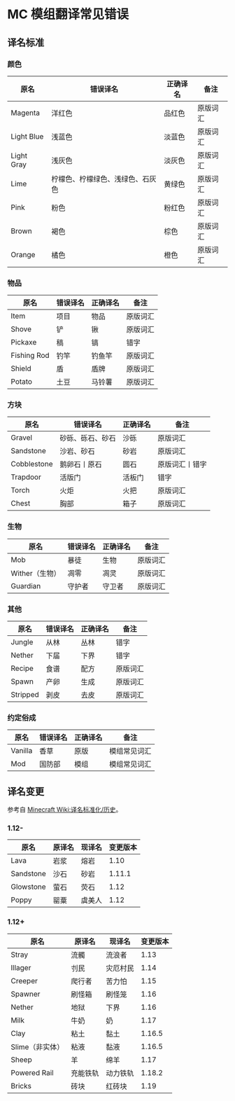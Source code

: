 # MC 模组翻译常见错误

## 译名标准

### 颜色

| 原名       | 错误译名                         | 正确译名 | 备注     |
| ---------- | -------------------------------- | -------- | -------- |
| Magenta    | 洋红色                           | 品红色   | 原版词汇 |
| Light Blue | 浅蓝色                           | 淡蓝色   | 原版词汇 |
| Light Gray | 浅灰色                           | 淡灰色   | 原版词汇 |
| Lime       | 柠檬色、柠檬绿色、浅绿色、石灰色 | 黄绿色   | 原版词汇 |
| Pink       | 粉色                             | 粉红色   | 原版词汇 |
| Brown      | 褐色                             | 棕色     | 原版词汇 |
| Orange     | 橘色                             | 橙色     | 原版词汇 |

### 物品

| 原名        | 错误译名 | 正确译名 | 备注     |
| ----------- | -------- | -------- | -------- |
| Item        | 项目     | 物品     | 原版词汇 |
| Shove       | 铲       | 锹       | 原版词汇 |
| Pickaxe     | 稿       | 镐       | 错字     |
| Fishing Rod | 钓竿     | 钓鱼竿   | 原版词汇 |
| Shield      | 盾       | 盾牌     | 原版词汇 |
| Potato      | 土豆     | 马铃薯   | 原版词汇 |

### 方块

| 原名        | 错误译名         | 正确译名 | 备注           |
| ----------- | ---------------- | -------- | -------------- |
| Gravel      | 砂砾、砾石、砂石 | 沙砾     | 原版词汇       |
| Sandstone   | 沙岩、砂石       | 砂岩     | 原版词汇       |
| Cobblestone | 鹅卵石丨原石     | 圆石     | 原版词汇丨错字 |
| Trapdoor    | 活版门           | 活板门   | 错字           |
| Torch       | 火炬             | 火把     | 原版词汇       |
| Chest       | 胸部             | 箱子     | 原版词汇       |

### 生物

| 原名           | 错误译名 | 正确译名 | 备注     |
| -------------- | -------- | -------- | -------- |
| Mob            | 暴徒     | 生物     | 原版词汇 |
| Wither（生物） | 凋零     | 凋灵     | 原版词汇 |
| Guardian       | 守护者   | 守卫者   | 原版词汇 |

### 其他

| 原名     | 错误译名 | 正确译名 | 备注     |
| -------- | -------- | -------- | -------- |
| Jungle   | 从林     | 丛林     | 错字     |
| Nether   | 下届     | 下界     | 错字     |
| Recipe   | 食谱     | 配方     | 原版词汇 |
| Spawn    | 产卵     | 生成     | 原版词汇 |
| Stripped | 剥皮     | 去皮     | 原版词汇 |

### 约定俗成

| 原名    | 错误译名 | 正确译名 | 备注         |
| ------- | -------- | -------- | ------------ |
| Vanilla | 香草     | 原版     | 模组常见词汇 |
| Mod     | 国防部   | 模组     | 模组常见词汇 |

## 译名变更

参考自 [Minecraft Wiki:译名标准化/历史](https://minecraft.fandom.com/zh/wiki/Minecraft_Wiki:%E8%AF%91%E5%90%8D%E6%A0%87%E5%87%86%E5%8C%96/%E5%8E%86%E5%8F%B2)。

### 1.12-

| 原名      | 原译名 | 现译名 | 变更版本 |
| --------- | ------ | ------ | -------- |
| Lava      | 岩浆   | 熔岩   | 1.10     |
| Sandstone | 沙石   | 砂岩   | 1.11.1   |
| Glowstone | 萤石   | 荧石   | 1.12     |
| Poppy     | 罂粟   | 虞美人 | 1.12     |

### 1.12+

| 原名            | 原译名   | 现译名   | 变更版本 |
| --------------- | -------- | -------- | -------- |
| Stray           | 流髑     | 流浪者   | 1.13     |
| Illager         | 刌民     | 灾厄村民 | 1.14     |
| Creeper         | 爬行者   | 苦力怕   | 1.15     |
| Spawner         | 刷怪箱   | 刷怪笼   | 1.16     |
| Nether          | 地狱     | 下界     | 1.16     |
| Milk            | 牛奶     | 奶       | 1.17     |
| Clay            | 粘土     | 黏土     | 1.16.5   |
| Slime（非实体） | 粘液     | 黏液     | 1.16.5   |
| Sheep           | 羊       | 绵羊     | 1.17     |
| Powered Rail    | 充能铁轨 | 动力铁轨 | 1.18.2   |
| Bricks          | 砖块     | 红砖块   | 1.19     |

